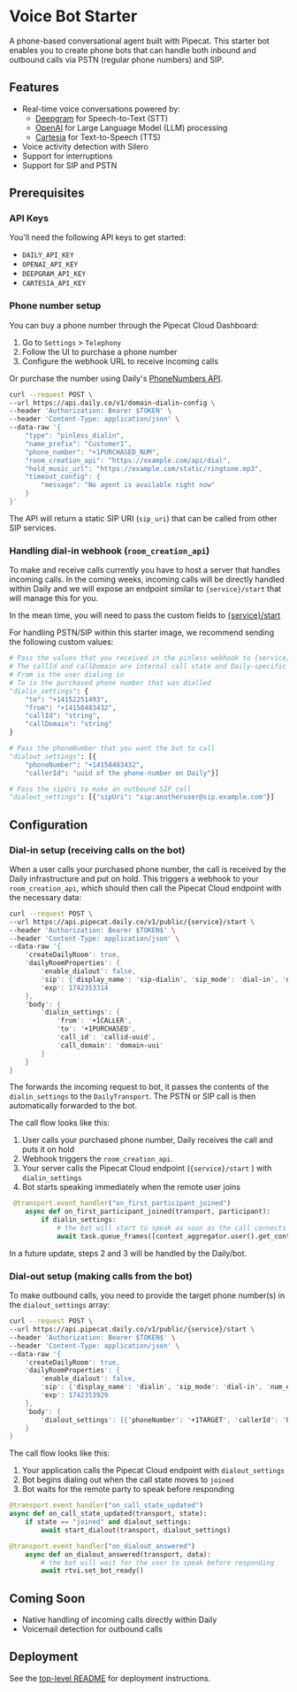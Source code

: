 # Voice Bot Starter

A phone-based conversational agent built with Pipecat. 
This starter bot enables you to create phone bots that can handle both 
inbound and outbound calls via PSTN (regular phone numbers) and SIP.

## Features

- Real-time voice conversations powered by:
  - [Deepgram](https://deepgram.com/) for Speech-to-Text (STT)
  - [OpenAI](https://openai.com/) for Large Language Model (LLM) processing
  - [Cartesia](https://cartesia.ai/) for Text-to-Speech (TTS)
- Voice activity detection with Silero
- Support for interruptions
- Support for SIP and PSTN

## Prerequisites

### API Keys
You'll need the following API keys to get started:

- `DAILY_API_KEY` 
- `OPENAI_API_KEY` 
- `DEEPGRAM_API_KEY` 
- `CARTESIA_API_KEY` 


### Phone number setup

You can buy a phone number through the Pipecat Cloud Dashboard:
1. Go to `Settings` > `Telephony`
2. Follow the UI to purchase a phone number
3. Configure the webhook URL to receive incoming calls

Or purchase the number using Daily's [PhoneNumbers API](https://docs.daily.co/reference/rest-api/phone-numbers).

```bash
curl --request POST \
--url https://api.daily.co/v1/domain-dialin-config \
--header 'Authorization: Bearer $TOKEN' \
--header 'Content-Type: application/json' \
--data-raw '{
	"type": "pinless_dialin",
	"name_prefix": "Customer1",
    "phone_number": "+1PURCHASED_NUM",
	"room_creation_api": "https://example.com/api/dial",
    "hold_music_url": "https://example.com/static/ringtone.mp3",
	"timeout_config": {
		"message": "No agent is available right now"
	}
}'
```

The API will return a static SIP URI (`sip_uri`) that can be called from other SIP services.

### Handling dial-in webhook (`room_creation_api`)

To make and receive calls currently you have to host a server that 
handles incoming calls. In the coming weeks, incoming calls will be 
directly handled within Daily and we will expose an endpoint similar 
to `{service}/start` that will manage this for you.

In the mean time, you will need to pass the custom fields to
[{service}/start](https://docs.pipecat.daily.co/agents/active-sessions#using-rest) 

For handling PSTN/SIP within this starter image, we recommend sending 
the following custom values:
    
```python
# Pass the values that you received in the pinless webhook to {service}/start
# The callId and callDomain are internal call state and Daily-specific
# From is the user dialing in
# To is the purchased phone number that was dialled
"dialin_settings": {
    "to": "+14152251493",
    "from": "+14158483432",
    "callId": "string",
    "callDomain": "string"
}

# Pass the phoneNumber that you want the bot to call
"dialout_settings": [{
    "phoneNumber": "+14158483432",
    "callerId": "uuid of the phone-number on Daily"}]

# Pass the sipUri to make an outbound SIP call
"dialout_settings": [{"sipUri": "sip:anotheruser@sip.example.com"}]
```

## Configuration

### Dial-in setup (receiving calls on the bot)

When a user calls your purchased phone number, the call is received by the Daily 
infrastructure and put on hold. This triggers a webhook to your `room_creation_api`, 
which should then call the Pipecat Cloud endpoint with the necessary data:

```bash
curl --request POST \
--url https://api.pipecat.daily.co/v1/public/{service}/start \
--header 'Authorization: Bearer $TOKEN$' \
--header 'Content-Type: application/json' \
--data-raw '{
    'createDailyRoom': true, 
    'dailyRoomProperties': {
        'enable_dialout': false, 
        'sip': {'display_name': 'sip-dialin', 'sip_mode': 'dial-in', 'num_endpoints': 1}, 
        'exp': 1742353314
    }, 
    'body': {
        'dialin_settings': {
            'from': '+1CALLER', 
            'to': '+1PURCHASED', 
            'call_id': 'callid-uuid', 
            'call_domain': 'domain-uui'
        }
    }
}
```

The forwards the incoming request to bot, it passes the contents of the
`dialin_settings` to the  `DailyTransport`. The PSTN or SIP call is then automatically 
forwarded to the bot. 

The call flow looks like this:
1. User calls your purchased phone number, Daily receives the call and puts it on hold
2. Webhook triggers the `room_creation_api`. 
3. Your server calls the Pipecat Cloud endpoint (`{service}/start` ) with `dialin_settings`
4. Bot starts speaking immediately when the remote user joins

```python
 @transport.event_handler("on_first_participant_joined")
    async def on_first_participant_joined(transport, participant):
        if dialin_settings:
            # the bot will start to speak as soon as the call connects
            await task.queue_frames([context_aggregator.user().get_context_frame()])
```
In a future update, steps 2 and 3 will be handled by the Daily/bot.

### Dial-out setup (making calls from the bot)

To make outbound calls, you need to provide the target phone number(s) in the `dialout_settings` array:

```bash
curl --request POST \
--url https://api.pipecat.daily.co/v1/public/{service}/start \
--header 'Authorization: Bearer $TOKEN$' \
--header 'Content-Type: application/json' \
--data-raw '{
    'createDailyRoom': true, 
    'dailyRoomProperties': {
        'enable_dialout': false, 
        'sip': {'display_name': 'dialin', 'sip_mode': 'dial-in', 'num_endpoints': 1}, 
        'exp': 1742353929
    }, 
    'body': {
        'dialout_settings': [{'phoneNumber': '+1TARGET', 'callerId': 'UUID_OF_PURCHASED_NUM'}]
    }
}
```
The call flow looks like this:
1. Your application calls the Pipecat Cloud endpoint with `dialout_settings`
2. Bot begins dialing out when the call state moves to `joined`
3. Bot waits for the remote party to speak before responding

```python
@transport.event_handler("on_call_state_updated")
async def on_call_state_updated(transport, state):
    if state == "joined" and dialout_settings:
        await start_dialout(transport, dialout_settings)

@transport.event_handler("on_dialout_answered")
    async def on_dialout_answered(transport, data):
        # the bot will wait for the user to speak before responding
        await rtvi.set_bot_ready()
```

## Coming Soon

- Native handling of incoming calls directly within Daily
- Voicemail detection for outbound calls


## Deployment

See the [top-level README](../README.md) for deployment instructions.
